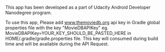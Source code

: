 This app has been developed as a part of Udacity Android Developer Nanodegree program.

To use this app, Please add www.themoviedb.org  api key in Gradle global properties file with the key "MovieDBAPIKey"
eg. MovieDBAPIKey=YOUR_KEY_SHOULD_BE_PASTED_HERE in HOME/.gradle/gradle.properties file. This key will consumed during 
build time and will be available during the API Request.
